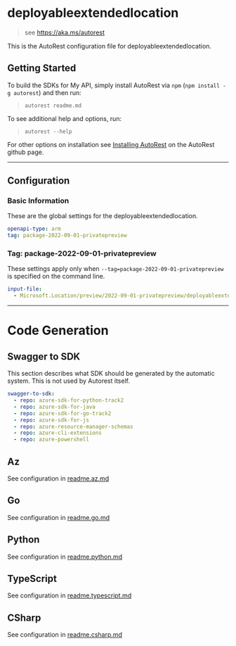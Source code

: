 # deployableextendedlocation

> see https://aka.ms/autorest

This is the AutoRest configuration file for deployableextendedlocation.

## Getting Started

To build the SDKs for My API, simply install AutoRest via `npm` (`npm install -g autorest`) and then run:

> `autorest readme.md`

To see additional help and options, run:

> `autorest --help`

For other options on installation see [Installing AutoRest](https://aka.ms/autorest/install) on the AutoRest github page.

---

## Configuration

### Basic Information

These are the global settings for the deployableextendedlocation.

```yaml
openapi-type: arm
tag: package-2022-09-01-privatepreview
```

### Tag: package-2022-09-01-privatepreview

These settings apply only when `--tag=package-2022-09-01-privatepreview` is specified on the command line.

```yaml $(tag) == 'package-2022-09-01-privatepreview'
input-file:
  - Microsoft.Location/preview/2022-09-01-privatepreview/deployableextendedlocation.json
```

---

# Code Generation

## Swagger to SDK

This section describes what SDK should be generated by the automatic system.
This is not used by Autorest itself.

```yaml $(swagger-to-sdk)
swagger-to-sdk:
  - repo: azure-sdk-for-python-track2
  - repo: azure-sdk-for-java
  - repo: azure-sdk-for-go-track2
  - repo: azure-sdk-for-js
  - repo: azure-resource-manager-schemas
  - repo: azure-cli-extensions
  - repo: azure-powershell
```
## Az

See configuration in [readme.az.md](./readme.az.md)

## Go

See configuration in [readme.go.md](./readme.go.md)

## Python

See configuration in [readme.python.md](./readme.python.md)

## TypeScript

See configuration in [readme.typescript.md](./readme.typescript.md)

## CSharp

See configuration in [readme.csharp.md](./readme.csharp.md)
